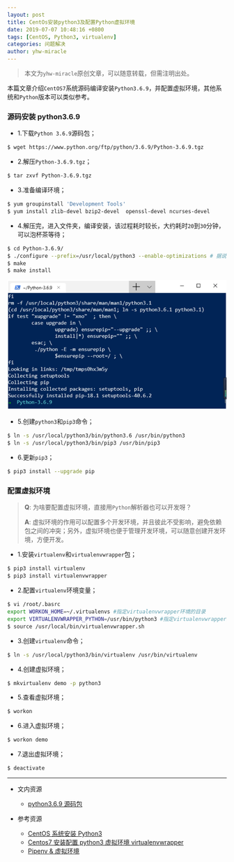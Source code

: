```yaml
---
layout: post
title: CentOs安装python3及配置Python虚拟环境
date: 2019-07-07 10:48:16 +0800
tags: [CentOS, Python3, virtualenv]
categories: 问题解决
author: yhw-miracle
---
```


> 本文为`yhw-miracle`原创文章，可以随意转载，但需注明出处。

本篇文章介绍`CentOS7`系统源码编译安装`Python3.6.9`，并配置虚拟环境，其他系统和`Python`版本可以类似参考。

### 源码安装 python3.6.9

  - 1.下载`Python 3.6.9`源码包；

```bash
$ wget https://www.python.org/ftp/python/3.6.9/Python-3.6.9.tgz
```

  - 2.解压`Python-3.6.9.tgz`；

```bash
$ tar zxvf Python-3.6.9.tgz
```

  - 3.准备编译环境；

```bash
$ yum groupinstall 'Development Tools'
$ yum install zlib-devel bzip2-devel  openssl-devel ncurses-devel
```

  - 4.解压完，进入文件夹，编译安装，该过程耗时较长，大约耗时`20`到`30`分钟，可以泡杯茶等待；

```bash
$ cd Python-3.6.9/
$ ./configure --prefix=/usr/local/python3 --enable-optimizations # 据说 --enable-optimizations 配置项用于提高 Python 安装后的性能，但是会导致安装慢
$ make
$ make install
```

![success](/images/2019/Jul/39.png)

  - 5.创建`python3`和`pip3`命令；

```bash
$ ln -s /usr/local/python3/bin/python3.6 /usr/bin/python3
$ ln -s /usr/local/python3/bin/pip3 /usr/bin/pip3
```

  - 6.更新`pip3`；

```bash
$ pip3 install --upgrade pip
```

### 配置虚拟环境

> **Q**: 为啥要配置虚拟环境，直接用`Python`解析器也可以开发呀？
> 
> **A**: 虚拟环境的作用可以配置多个开发环境，并且彼此不受影响，避免依赖包之间的冲突；另外，虚拟环境也便于管理开发环境，可以随意创建开发环境，方便开发。

  - 1.安装`virtualenv`和`virtualenvwrapper`包；

```bash
$ pip3 install virtualenv
$ pip3 install virtualenvwrapper
```

  - 2.配置`virtualenv`环境变量；

```bash
$ vi /root/.basrc
export WORKON_HOME=~/.virtualenvs #指定virtualenvwrapper环境的目录
export VIRTUALENVWRAPPER_PYTHON=/usr/bin/python3 #指定virtualenvwrapper通过哪个python版本来创建虚拟环境
$ source /usr/local/bin/virtualenvwrapper.sh
```

  - 3.创建`virtualenv`命令；

```bash
$ ln -s /usr/local/python3/bin/virtualenv /usr/bin/virtualenv
```

  - 4.创建虚拟环境；

```bash
$ mkvirtualenv demo -p python3
```

  - 5.查看虚拟环境；

```bash
$ workon
```

  - 6.进入虚拟环境；

```bash
$ workon demo
```

  - 7.退出虚拟环境；

```bash
$ deactivate
```

<hr />

- 文内资源
	- [python3.6.9 源码包](https://www.python.org/ftp/python/3.6.9/Python-3.6.9.tgz
)

- 参考资源
	- [CentOS 系统安装 Python3](https://mp.weixin.qq.com/s/h5eb1nVZCdY6BrsD0hnQnA)
	- [Centos7 安装配置 python3 虚拟环境 virtualenvwrapper](https://www.jianshu.com/p/562ce3c2f3b8)
	- [Pipenv & 虚拟环境](https://pythonguidecn.readthedocs.io/zh/latest/dev/virtualenvs.html)
